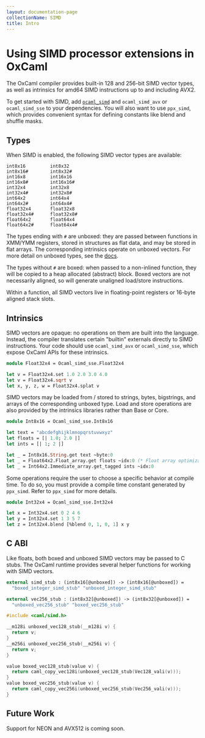 ```yaml
---
layout: documentation-page
collectionName: SIMD
title: Intro
---
```


# Using SIMD processor extensions in OxCaml

The OxCaml compiler provides built-in 128 and 256-bit SIMD vector types, as well
as intrinsics for amd64 SIMD instructions up to and including AVX2.

To get started with SIMD, add
[`ocaml_simd`](https://github.com/janestreet/ocaml_simd/tree/with-extensions)
and `ocaml_simd_avx` or `ocaml_simd_sse` to your dependencies.
You will also want to use `ppx_simd`, which provides convenient syntax for
defining constants like blend and shuffle masks.

## Types

When SIMD is enabled, the following SIMD vector types are available:

```
int8x16         int8x32
int8x16#        int8x32#
int16x8         int16x16
int16x8#        int16x16#
int32x4         int32x8
int32x4#        int32x8#
int64x2         int64x4
int64x2#        int64x4#
float32x4       float32x8
float32x4#      float32x8#
float64x2       float64x4
float64x2#      float64x4#
```

The types ending with `#` are unboxed: they are passed between functions in
XMM/YMM registers, stored in structures as flat data, and may be stored in flat
arrays. The corresponding intrinsics operate on unboxed vectors. For more detail
on unboxed types, see the [docs](../../unboxed-types/intro).

The types without `#` are boxed: when passed to a non-inlined function, they
will be copied to a heap allocated (abstract) block. Boxed vectors are not
necessarily aligned, so will generate unaligned load/store instructions.

Within a function, all SIMD vectors live in floating-point registers or 16-byte
aligned stack slots.

## Intrinsics

SIMD vectors are opaque: no operations on them are built into the
language. Instead, the compiler translates certain "builtin" externals directly
to SIMD instructions. Your code should use `ocaml_simd_avx` or `ocaml_simd_sse`,
which expose OxCaml APIs for these intrinsics.

```ocaml
module Float32x4 = Ocaml_simd_sse.Float32x4

let v = Float32x4.set 1.0 2.0 3.0 4.0
let v = Float32x4.sqrt v
let x, y, z, w = Float32x4.splat v
```

SIMD vectors may be loaded from / stored to strings, bytes, bigstrings, and
arrays of the corresponding unboxed type. Load and store operations are also
provided by the intrinsics libraries rather than Base or Core.

```ocaml
module Int8x16 = Ocaml_simd_sse.Int8x16

let text = "abcdefghijklmnopqrstuvwxyz"
let floats = [| 1.0; 2.0 |]
let ints = [| 1; 2 |]

let _ = Int8x16.String.get text ~byte:0
let _ = Float64x2.Float_array.get floats ~idx:0 (* Float array optimization required *)
let _ = Int64x2.Immediate_array.get_tagged ints ~idx:0
```

Some operations require the user to choose a specific behavior at compile
time. To do so, you must provide a compile time constant generated by
`ppx_simd`. Refer to `ppx_simd` for more details.

```ocaml
module Int32x4 = Ocaml_simd_sse.Int32x4

let x = Int32x4.set 0 2 4 6
let y = Int32x4.set 1 3 5 7
let z = Int32x4.blend [%blend 0, 1, 0, 1] x y
```

## C ABI

Like floats, both boxed and unboxed SIMD vectors may be passed to C stubs. The
OxCaml runtime provides several helper functions for working with SIMD vectors.

```ocaml
external simd_stub : (int8x16[@unboxed]) -> (int8x16[@unboxed]) =
  "boxed_integer_simd_stub" "unboxed_integer_simd_stub"

external vec256_stub : (int8x32[@unboxed]) -> (int8x32[@unboxed]) =
  "unboxed_vec256_stub" "boxed_vec256_stub"
```
```c
#include <caml/simd.h>

__m128i unboxed_vec128_stub(__m128i v) {
  return v;
}
__m256i unboxed_vec256_stub(__m256i v) {
  return v;
}

value boxed_vec128_stub(value v) {
  return caml_copy_vec128i(unboxed_vec128_stub(Vec128_vali(v)));
}
value boxed_vec256_stub(value v) {
  return caml_copy_vec256i(unboxed_vec256_stub(Vec256_vali(v)));
}
```

## Future Work

Support for NEON and AVX512 is coming soon.
